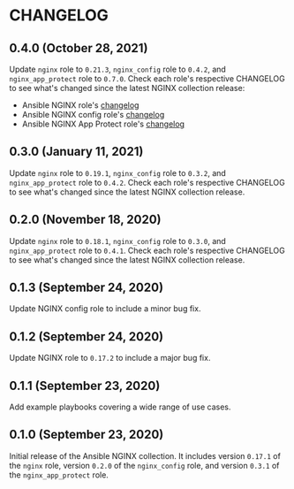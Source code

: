 # CHANGELOG

## 0.4.0 (October 28, 2021)

Update `nginx` role to `0.21.3`, `nginx_config` role to `0.4.2`, and `nginx_app_protect` role to `0.7.0`. Check each role's respective CHANGELOG to see what's changed since the latest NGINX collection release:

* Ansible NGINX role's [changelog](https://github.com/nginxinc/ansible-role-nginx/blob/0.21.3/CHANGELOG.md)
* Ansible NGINX config role's [changelog](https://github.com/nginxinc/ansible-role-nginx-config/blob/0.4.2/CHANGELOG.md)
* Ansible NGINX App Protect role's [changelog](https://github.com/nginxinc/ansible-role-nginx-app-protect/blob/0.7.0/CHANGELOG.md)

## 0.3.0 (January 11, 2021)

Update `nginx` role to `0.19.1`, `nginx_config` role to `0.3.2`, and `nginx_app_protect` role to `0.4.2`. Check each role's respective CHANGELOG to see what's changed since the latest NGINX collection release.

## 0.2.0 (November 18, 2020)

Update `nginx` role to `0.18.1`, `nginx_config` role to `0.3.0`, and `nginx_app_protect` role to `0.4.1`. Check each role's respective CHANGELOG to see what's changed since the latest NGINX collection release.

## 0.1.3 (September 24, 2020)

Update NGINX config role to include a minor bug fix.

## 0.1.2 (September 24, 2020)

Update NGINX role to `0.17.2` to include a major bug fix.

## 0.1.1 (September 23, 2020)

Add example playbooks covering a wide range of use cases.

## 0.1.0 (September 23, 2020)

Initial release of the Ansible NGINX collection. It includes version `0.17.1` of the `nginx` role, version `0.2.0` of the `nginx_config` role, and version `0.3.1` of the `nginx_app_protect` role.
